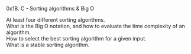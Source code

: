 0x1B. C - Sorting algorithms & Big O

At least four different sorting algorithms.  
What is the Big O notation, and how to evaluate the time complexity of an algorithm.  
How to select the best sorting algorithm for a given input.  
What is a stable sorting algorithm.
